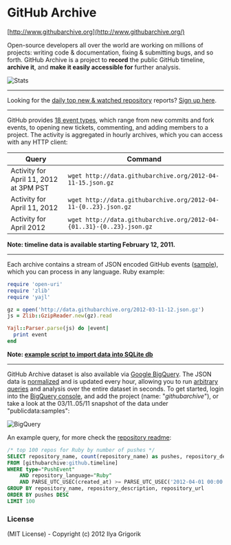 # GitHub Archive

[http://www.githubarchive.org](http://www.githubarchive.org/)

Open-source developers all over the world are working on millions of projects: writing code & documentation, fixing & submitting bugs, and so forth. GitHub Archive is a project to **record** the public GitHub timeline, **archive it**, and **make it easily accessible for** further analysis.

![Stats](http://www.stathat.com//graphs/39/33/0b63991416f6b680e69f017a2c12.png?1340405820)

----

Looking for the [daily top new & watched repository](http://us5.campaign-archive2.com/home/?u=439aa16a39e4b10e0b65ff2ef&id=0b82fec5c2) reports? [Sign up here](http://githubarchive.us5.list-manage.com/subscribe?u=439aa16a39e4b10e0b65ff2ef&id=0b82fec5c2).

----

GitHub provides [18 event types](http://developer.github.com/v3/activity/events/types/), which range from new commits and fork events, to opening new tickets, commenting, and adding members to a project. The activity is aggregated in hourly archives, which you can access with any HTTP client:

<table>
<thead>
  <tr>
    <th>Query</th>
    <th>Command</th>
  </tr>
</thead>
<tbody>
  <tr>
    <td>Activity for April 11, 2012 at 3PM PST</td>
    <td><code>wget http://data.githubarchive.org/2012-04-11-15.json.gz</code></td>
  </tr>
  <tr>
    <td>Activity for April 11, 2012</td>
    <td><code>wget http://data.githubarchive.org/2012-04-11-{0..23}.json.gz</code></td>
  </tr>
  <tr>
    <td>Activity for April 2012</td>
    <td><code>wget http://data.githubarchive.org/2012-04-{01..31}-{0..23}.json.gz</code></td>
  </tr>
</tbody>
</table>

__Note: timeline data is available starting February 12, 2011.__

----

Each archive contains a stream of JSON encoded GitHub events ([sample](https://gist.github.com/2017462)), which you can process in any language. Ruby example:

```ruby
require 'open-uri'
require 'zlib'
require 'yajl'

gz = open('http://data.githubarchive.org/2012-03-11-12.json.gz')
js = Zlib::GzipReader.new(gz).read

Yajl::Parser.parse(js) do |event|
  print event
end
```
__Note: [example script to import data into SQLite db](https://gist.github.com/2426614)__

----

GitHub Archive dataset is also available via [Google BigQuery](https://developers.google.com/bigquery/). The JSON data is [normalized](https://github.com/igrigorik/githubarchive.org/blob/master/bigquery/schema.js) and is updated every hour, allowing you to run [arbitrary queries](https://developers.google.com/bigquery/docs/query-reference) and analysis over the entire dataset in seconds. To get started, login into the [BigQuery console](https://bigquery.cloud.google.com), and add the project (name: "*githubarchive*"), or take a look at the 03/11..05/11 snapshot of the data under "publicdata:samples":

![BigQuery](http://www.githubarchive.org/assets/img/bigquery-directions.png)

An example query, for more check the [repository readme](https://github.com/igrigorik/githubarchive.org/tree/master/bigquery):

```sql
/* top 100 repos for Ruby by number of pushes */
SELECT repository_name, count(repository_name) as pushes, repository_description, repository_url
FROM [githubarchive:github.timeline]
WHERE type="PushEvent"
    AND repository_language="Ruby"
    AND PARSE_UTC_USEC(created_at) >= PARSE_UTC_USEC('2012-04-01 00:00:00')
GROUP BY repository_name, repository_description, repository_url
ORDER BY pushes DESC
LIMIT 100
```

### License

(MIT License) - Copyright (c) 2012 Ilya Grigorik
